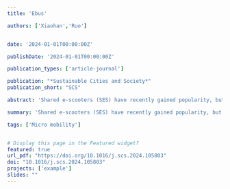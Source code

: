 ```yaml
---
title: 'Ebus'

authors: ['Xiaohan','Ruo']


date: '2024-01-01T00:00:00Z'

publishDate: '2024-01-01T00:00:00Z'

publication_types: ['article-journal']

publication: "*Sustainable Cities and Society*"
publication_short: "SCS"

abstract: 'Shared e-scooters (SES) have recently gained popularity, but their environmental sustainability remains debatable. This study develops a data-driven and scalable method based on big data and data fusion from multiple sources to comprehensively analyze substitutions and the environmental impacts of SES from trip to city level analysis.'

summary: 'Shared e-scooters (SES) have recently gained popularity, but their environmental sustainability remains debatable. This study develops a data-driven and scalable method based on big data and data fusion from multiple sources to comprehensively analyze substitutions and the environmental impacts of SES from trip to city level analysis.'

tags: ['Micro mobility']


# Display this page in the Featured widget?
featured: true
url_pdf: "https://doi.org/10.1016/j.scs.2024.105803"
doi: "10.1016/j.scs.2024.105803"
projects: ['example']
slides: ""
---
```


